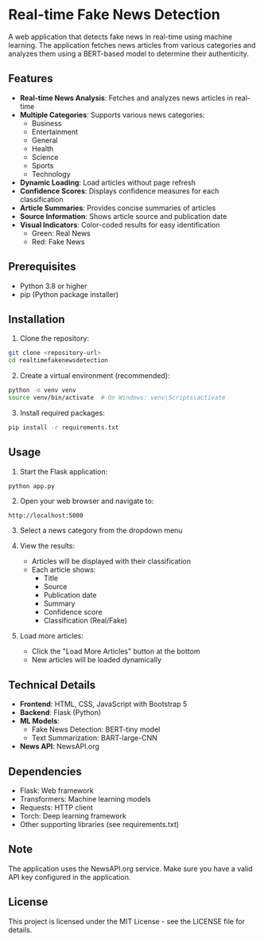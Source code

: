 # Real-time Fake News Detection

A web application that detects fake news in real-time using machine learning. The application fetches news articles from various categories and analyzes them using a BERT-based model to determine their authenticity.

## Features

- **Real-time News Analysis**: Fetches and analyzes news articles in real-time
- **Multiple Categories**: Supports various news categories:
  - Business
  - Entertainment
  - General
  - Health
  - Science
  - Sports
  - Technology
- **Dynamic Loading**: Load articles without page refresh
- **Confidence Scores**: Displays confidence measures for each classification
- **Article Summaries**: Provides concise summaries of articles
- **Source Information**: Shows article source and publication date
- **Visual Indicators**: Color-coded results for easy identification
  - Green: Real News
  - Red: Fake News

## Prerequisites

- Python 3.8 or higher
- pip (Python package installer)

## Installation

1. Clone the repository:
```bash
git clone <repository-url>
cd realtimefakenewsdetection
```

2. Create a virtual environment (recommended):
```bash
python -m venv venv
source venv/bin/activate  # On Windows: venv\Scripts\activate
```

3. Install required packages:
```bash
pip install -r requirements.txt
```

## Usage

1. Start the Flask application:
```bash
python app.py
```

2. Open your web browser and navigate to:
```
http://localhost:5000
```

3. Select a news category from the dropdown menu

4. View the results:
   - Articles will be displayed with their classification
   - Each article shows:
     - Title
     - Source
     - Publication date
     - Summary
     - Confidence score
     - Classification (Real/Fake)

5. Load more articles:
   - Click the "Load More Articles" button at the bottom
   - New articles will be loaded dynamically

## Technical Details

- **Frontend**: HTML, CSS, JavaScript with Bootstrap 5
- **Backend**: Flask (Python)
- **ML Models**:
  - Fake News Detection: BERT-tiny model
  - Text Summarization: BART-large-CNN
- **News API**: NewsAPI.org

## Dependencies

- Flask: Web framework
- Transformers: Machine learning models
- Requests: HTTP client
- Torch: Deep learning framework
- Other supporting libraries (see requirements.txt)

## Note

The application uses the NewsAPI.org service. Make sure you have a valid API key configured in the application.

## License

This project is licensed under the MIT License - see the LICENSE file for details. 